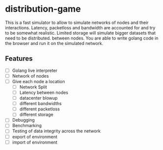# distribution-game
This is a fast simulator to allow to simulate networks of nodes and their interactions.
Latency, packetloss and bandwidth are accounted for and try to be somewhat realistic.
Limited storage will simulate bigger datasets that need to be distributed. between nodes.
You are able to write golang code in the browser and run it on the simulated network.

## Features
- [ ] Golang live interpreter
- [ ] Network of nodes
- [ ] Give each node a location
  - [ ] Network Split
  - [ ] Latency between nodes
  - [ ] datacenter blowup
  - [ ] different bandwidths
  - [ ] different packetloss
  - [ ] different storage
- [ ] Debugging
- [ ] Benchmarking
- [ ] Testing of data integrity across the network
- [ ] export of environment
- [ ] import of environment